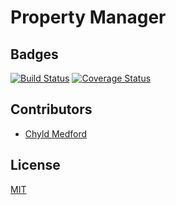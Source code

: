 # Property Manager

## Badges
[![Build Status](https://travis-ci.org/nss-cohort-2014-06-07/property-manager.svg?branch=master)](https://travis-ci.org/nss-cohort-2014-06-07/property-manager)
[![Coverage Status](https://coveralls.io/repos/nss-cohort-2014-06-07/property-manager/badge.png?branch=master)](https://coveralls.io/r/nss-cohort-2014-06-07/property-manager?branch=master)

## Contributors

* [Chyld Medford](https://github.com/chyld)

## License

[MIT](LICENSE)
